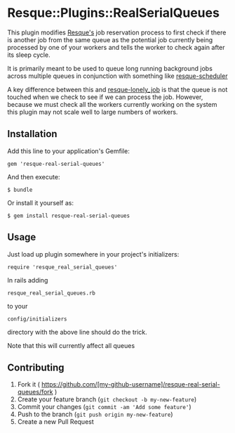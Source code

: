 # Resque::Plugins::RealSerialQueues

This plugin modifies [Resque's](https://github.com/resque/resque) job reservation process to first check if there is another job 
from the same queue as the potential job currently being processed by one of your workers and tells the worker to check again after its sleep cycle.

It is primarily meant to be used to queue long running background jobs across multiple queues in conjunction with something like [resque-scheduler](https://github.com/resque/resque-scheduler)

A key difference between this and [resque-lonely_job](https://github.com/wallace/resque-lonely_job) is that the queue is not touched when we check to see if we can process the job.  However, because we must check all the workers
currently working on the system this plugin may not scale well to large numbers of workers.

## Installation

Add this line to your application's Gemfile:

    gem 'resque-real-serial-queues'

And then execute:

    $ bundle

Or install it yourself as:

    $ gem install resque-real-serial-queues

## Usage
  Just load up plugin somewhere in your project's initializers:

    require 'resque_real_serial_queues'

  In rails adding

    resque_real_serial_queues.rb

  to your 

    config/initializers

  directory with the above line should do the trick.

  Note that this will currently affect all queues
## Contributing

1. Fork it ( https://github.com/[my-github-username]/resque-real-serial-queues/fork )
2. Create your feature branch (`git checkout -b my-new-feature`)
3. Commit your changes (`git commit -am 'Add some feature'`)
4. Push to the branch (`git push origin my-new-feature`)
5. Create a new Pull Request
